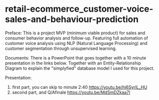 # retail-ecommerce_customer-voice-sales-and-behaviour-prediction

Preface:
This is a project MVP (minimum viable product) for sales and consumer behavior analysis and follow-up. Featuring full automation of customer voice analysis using NLP (Natural Language Processing) and customer segmentation through unsupervised learning.

Documents:
There is a PowerPoint that goes together with a 10 minute presentation in the links below. Together with an Entity-Relationship Diagram to explain the "simplyfied" database model I used for this project.

Presentation:
1. first part, you can skip to minute 2:40 https://youtu.be/hj6SyrlL_HU
2. second part, and Q/Afinale https://youtu.be/MdSmDZkaa7I
